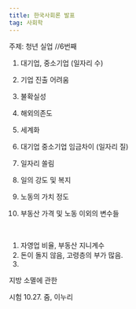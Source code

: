 ```yaml
---
title: 한국사회론 발표
tag: 사회학
---
```




주제: 청년 실업 //6번째

1. 대기업, 중소기업 (일자리 수)
2. 기업 진출 어려움              
3. 불확실성
4. 해외의존도
5. 세계화



1. 대기업 중소기업 임금차이 (일자리 질)
2. 일자리 쏠림
3. 일의 강도 및 복지
4. 노동의 가치 정도
5. 부동산 가격 및 노동 이외의 변수들

​    

1. 자영업 비율, 부동산 지니계수
2. 돈이 돌지 않음, 고령층의 부가 많음.
3. 

지방 소멸에 관한

시험 10.27. 줌, 이누리